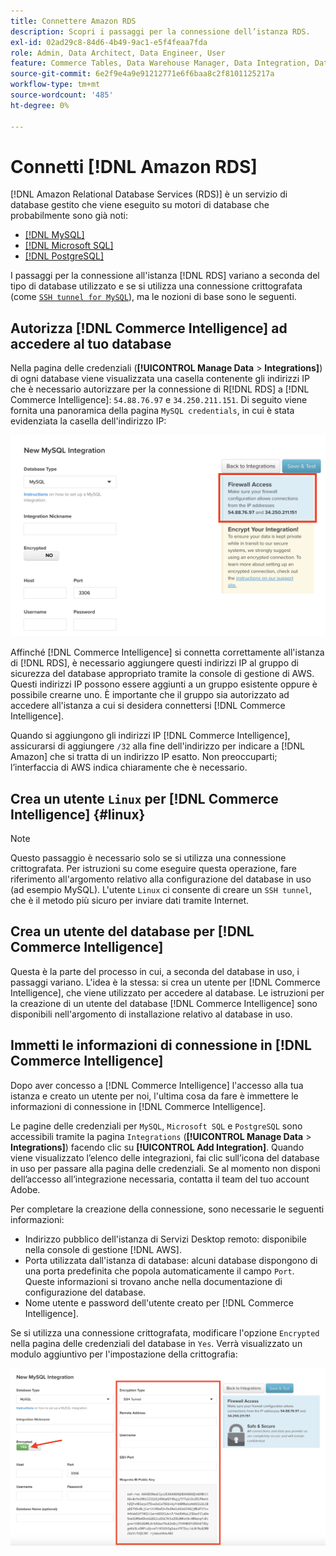 ```yaml
---
title: Connettere Amazon RDS
description: Scopri i passaggi per la connessione dell’istanza RDS.
exl-id: 02ad29c8-84d6-4b49-9ac1-e5f4feaa7fda
role: Admin, Data Architect, Data Engineer, User
feature: Commerce Tables, Data Warehouse Manager, Data Integration, Data Import/Export
source-git-commit: 6e2f9e4a9e91212771e6f6baa8c2f8101125217a
workflow-type: tm+mt
source-wordcount: '485'
ht-degree: 0%

---
```


# Connetti [!DNL Amazon RDS]

[!DNL Amazon Relational Database Services (RDS)] è un servizio di database gestito che viene eseguito su motori di database che probabilmente sono già noti:

* [[!DNL MySQL]](../integrations/mysql-via-a-direct-connection.md)
* [[!DNL Microsoft SQL]](../integrations/microsoft-sql-server.md)
* [[!DNL PostgreSQL]](../integrations/postgresql.md)

I passaggi per la connessione all&#39;istanza [!DNL RDS] variano a seconda del tipo di database utilizzato e se si utilizza una connessione crittografata (come [`SSH tunnel for MySQL`](../integrations/mysql-via-ssh-tunnel.md)), ma le nozioni di base sono le seguenti.

## Autorizza [!DNL Commerce Intelligence] ad accedere al tuo database

Nella pagina delle credenziali (**[!UICONTROL Manage Data** > **Integrations]**) di ogni database viene visualizzata una casella contenente gli indirizzi IP che è necessario autorizzare per la connessione di R[!DNL RDS] a [!DNL Commerce Intelligence]: `54.88.76.97` e `34.250.211.151`. Di seguito viene fornita una panoramica della pagina `MySQL credentials`, in cui è stata evidenziata la casella dell&#39;indirizzo IP:

![](../../../assets/RDS_IP.png)

Affinché [!DNL Commerce Intelligence] si connetta correttamente all&#39;istanza di [!DNL RDS], è necessario aggiungere questi indirizzi IP al gruppo di sicurezza del database appropriato tramite la console di gestione di AWS. Questi indirizzi IP possono essere aggiunti a un gruppo esistente oppure è possibile crearne uno. È importante che il gruppo sia autorizzato ad accedere all&#39;istanza a cui si desidera connettersi [!DNL Commerce Intelligence].

Quando si aggiungono gli indirizzi IP [!DNL Commerce Intelligence], assicurarsi di aggiungere `/32` alla fine dell&#39;indirizzo per indicare a [!DNL Amazon] che si tratta di un indirizzo IP esatto. Non preoccuparti; l’interfaccia di AWS indica chiaramente che è necessario.

## Crea un utente `Linux` per [!DNL Commerce Intelligence] {#linux}

>[!NOTE]
>
>Questo passaggio è necessario solo se si utilizza una connessione crittografata. Per istruzioni su come eseguire questa operazione, fare riferimento all&#39;argomento relativo alla configurazione del database in uso (ad esempio MySQL). L&#39;utente `Linux` ci consente di creare un `SSH tunnel`, che è il metodo più sicuro per inviare dati tramite Internet.

## Crea un utente del database per [!DNL Commerce Intelligence]

Questa è la parte del processo in cui, a seconda del database in uso, i passaggi variano. L&#39;idea è la stessa: si crea un utente per [!DNL Commerce Intelligence], che viene utilizzato per accedere al database. Le istruzioni per la creazione di un utente del database [!DNL Commerce Intelligence] sono disponibili nell&#39;argomento di installazione relativo al database in uso.

## Immetti le informazioni di connessione in [!DNL Commerce Intelligence]

Dopo aver concesso a [!DNL Commerce Intelligence] l&#39;accesso alla tua istanza e creato un utente per noi, l&#39;ultima cosa da fare è immettere le informazioni di connessione in [!DNL Commerce Intelligence].

Le pagine delle credenziali per `MySQL`, `Microsoft SQL` e `PostgreSQL` sono accessibili tramite la pagina `Integrations` (**[!UICONTROL Manage Data** > **Integrations]**) facendo clic su **[!UICONTROL Add Integration]**. Quando viene visualizzato l’elenco delle integrazioni, fai clic sull’icona del database in uso per passare alla pagina delle credenziali. Se al momento non disponi dell’accesso all’integrazione necessaria, contatta il team del tuo account Adobe.

Per completare la creazione della connessione, sono necessarie le seguenti informazioni:

* Indirizzo pubblico dell&#39;istanza di Servizi Desktop remoto: disponibile nella console di gestione [!DNL AWS].
* Porta utilizzata dall&#39;istanza di database: alcuni database dispongono di una porta predefinita che popola automaticamente il campo `Port`. Queste informazioni si trovano anche nella documentazione di configurazione del database.
* Nome utente e password dell&#39;utente creato per [!DNL Commerce Intelligence].

Se si utilizza una connessione crittografata, modificare l&#39;opzione `Encrypted` nella pagina delle credenziali del database in `Yes`. Verrà visualizzato un modulo aggiuntivo per l&#39;impostazione della crittografia:

![](../../../assets/sql-integration-encrypted-yes.png)


